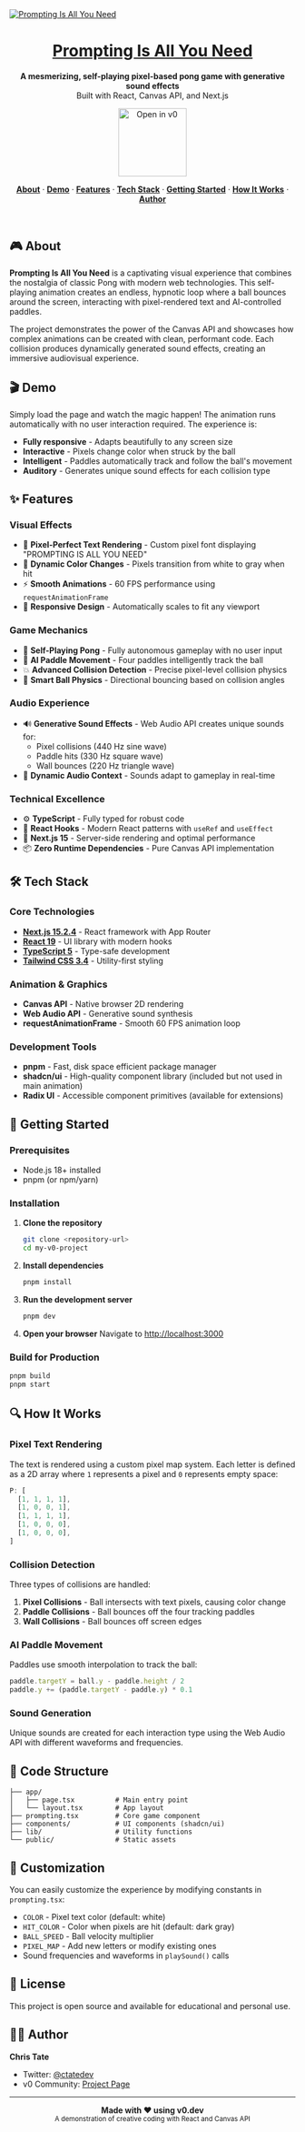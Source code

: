 <a href="https://v0.dev/community/prompting-is-all-you-need-tokU2y8gQ4D">
  <img alt="Prompting Is All You Need" src="https://hebbkx1anhila5yf.public.blob.vercel-storage.com/prompting.jpg-wiD8pePizmHSTO1VERzYJixbI9WIX3.jpeg">
  <h1 align="center">Prompting Is All You Need</h1>
</a>

<p align="center">
  <strong>A mesmerizing, self-playing pixel-based pong game with generative sound effects</strong>
  <br/>
  Built with React, Canvas API, and Next.js
</p>

<p align="center">
  <a href="https://v0.dev/community/prompting-is-all-you-need-tokU2y8gQ4D">
    <img src="https://hebbkx1anhila5yf.public.blob.vercel-storage.com/open-in-v0-button-ZKuXSWof756tbZD6vq9OV8Xq5pZS66.svg" alt="Open in v0" width="120" />
  </a>
</p>

<p align="center">
  <a href="#-about"><strong>About</strong></a> ·
  <a href="#-demo"><strong>Demo</strong></a> ·
  <a href="#-features"><strong>Features</strong></a> ·
  <a href="#-tech-stack"><strong>Tech Stack</strong></a> ·
  <a href="#-getting-started"><strong>Getting Started</strong></a> ·
  <a href="#-how-it-works"><strong>How It Works</strong></a> ·
  <a href="#-author"><strong>Author</strong></a>
</p>
<br/>

## 🎮 About

**Prompting Is All You Need** is a captivating visual experience that combines the nostalgia of classic Pong with modern web technologies. This self-playing animation creates an endless, hypnotic loop where a ball bounces around the screen, interacting with pixel-rendered text and AI-controlled paddles.

The project demonstrates the power of the Canvas API and showcases how complex animations can be created with clean, performant code. Each collision produces dynamically generated sound effects, creating an immersive audiovisual experience.

## 🎬 Demo

Simply load the page and watch the magic happen! The animation runs automatically with no user interaction required. The experience is:
- **Fully responsive** - Adapts beautifully to any screen size
- **Interactive** - Pixels change color when struck by the ball
- **Intelligent** - Paddles automatically track and follow the ball's movement
- **Auditory** - Generates unique sound effects for each collision type

## ✨ Features

### Visual Effects
- 🎨 **Pixel-Perfect Text Rendering** - Custom pixel font displaying "PROMPTING IS ALL YOU NEED"
- 🌈 **Dynamic Color Changes** - Pixels transition from white to gray when hit
- ⚡ **Smooth Animations** - 60 FPS performance using `requestAnimationFrame`
- 📱 **Responsive Design** - Automatically scales to fit any viewport

### Game Mechanics
- 🏓 **Self-Playing Pong** - Fully autonomous gameplay with no user input
- 🤖 **AI Paddle Movement** - Four paddles intelligently track the ball
- 💥 **Advanced Collision Detection** - Precise pixel-level collision physics
- 🎯 **Smart Ball Physics** - Directional bouncing based on collision angles

### Audio Experience
- 🔊 **Generative Sound Effects** - Web Audio API creates unique sounds for:
  - Pixel collisions (440 Hz sine wave)
  - Paddle hits (330 Hz square wave)
  - Wall bounces (220 Hz triangle wave)
- 🎵 **Dynamic Audio Context** - Sounds adapt to gameplay in real-time

### Technical Excellence
- ⚙️ **TypeScript** - Fully typed for robust code
- 🎯 **React Hooks** - Modern React patterns with `useRef` and `useEffect`
- 🚀 **Next.js 15** - Server-side rendering and optimal performance
- 📦 **Zero Runtime Dependencies** - Pure Canvas API implementation

## 🛠️ Tech Stack

### Core Technologies
- **[Next.js 15.2.4](https://nextjs.org/)** - React framework with App Router
- **[React 19](https://react.dev/)** - UI library with modern hooks
- **[TypeScript 5](https://www.typescriptlang.org/)** - Type-safe development
- **[Tailwind CSS 3.4](https://tailwindcss.com/)** - Utility-first styling

### Animation & Graphics
- **Canvas API** - Native browser 2D rendering
- **Web Audio API** - Generative sound synthesis
- **requestAnimationFrame** - Smooth 60 FPS animation loop

### Development Tools
- **pnpm** - Fast, disk space efficient package manager
- **shadcn/ui** - High-quality component library (included but not used in main animation)
- **Radix UI** - Accessible component primitives (available for extensions)

## 🚀 Getting Started

### Prerequisites
- Node.js 18+ installed
- pnpm (or npm/yarn)

### Installation

1. **Clone the repository**
   ```bash
   git clone <repository-url>
   cd my-v0-project
   ```

2. **Install dependencies**
   ```bash
   pnpm install
   ```

3. **Run the development server**
   ```bash
   pnpm dev
   ```

4. **Open your browser**
   Navigate to [http://localhost:3000](http://localhost:3000)

### Build for Production

```bash
pnpm build
pnpm start
```

## 🔍 How It Works

### Pixel Text Rendering
The text is rendered using a custom pixel map system. Each letter is defined as a 2D array where `1` represents a pixel and `0` represents empty space:

```typescript
P: [
  [1, 1, 1, 1],
  [1, 0, 0, 1],
  [1, 1, 1, 1],
  [1, 0, 0, 0],
  [1, 0, 0, 0],
]
```

### Collision Detection
Three types of collisions are handled:
1. **Pixel Collisions** - Ball intersects with text pixels, causing color change
2. **Paddle Collisions** - Ball bounces off the four tracking paddles
3. **Wall Collisions** - Ball bounces off screen edges

### AI Paddle Movement
Paddles use smooth interpolation to track the ball:
```typescript
paddle.targetY = ball.y - paddle.height / 2
paddle.y += (paddle.targetY - paddle.y) * 0.1
```

### Sound Generation
Unique sounds are created for each interaction type using the Web Audio API with different waveforms and frequencies.

## 📝 Code Structure

```
├── app/
│   ├── page.tsx          # Main entry point
│   └── layout.tsx        # App layout
├── prompting.tsx         # Core game component
├── components/           # UI components (shadcn/ui)
├── lib/                  # Utility functions
└── public/               # Static assets
```

## 🎨 Customization

You can easily customize the experience by modifying constants in `prompting.tsx`:

- `COLOR` - Pixel text color (default: white)
- `HIT_COLOR` - Color when pixels are hit (default: dark gray)
- `BALL_SPEED` - Ball velocity multiplier
- `PIXEL_MAP` - Add new letters or modify existing ones
- Sound frequencies and waveforms in `playSound()` calls

## 📄 License

This project is open source and available for educational and personal use.

## 👨‍💻 Author

**Chris Tate**
- Twitter: [@ctatedev](https://x.com/ctatedev)
- v0 Community: [Project Page](https://v0.dev/community/prompting-is-all-you-need-tokU2y8gQ4D)

---

<p align="center">
  <strong>Made with ❤️ using v0.dev</strong>
  <br/>
  <sub>A demonstration of creative coding with React and Canvas API</sub>
</p>
